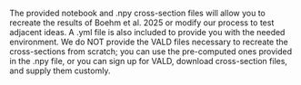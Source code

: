 The provided notebook and .npy cross-section files will allow you to recreate the results of Boehm et al. 2025 or modify our process to test adjacent ideas.
A .yml file is also included to provide you with the needed environment.
We do NOT provide the VALD files necessary to recreate the cross-sections from scratch; you can use the pre-computed ones provided in the .npy file,
or you can sign up for VALD, download cross-section files, and supply them customly.

